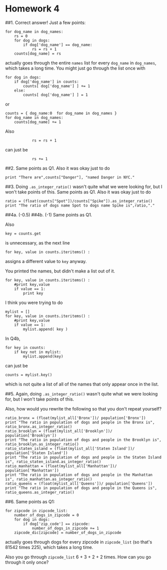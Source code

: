 # Homework 4

##1.
Correct answer! Just a few points:
```
for dog_name in dog_names:
	rs = 0
	for dog in dogs:
		if dog['dog_name'] == dog_name:
			rs = rs + 1
	counts[dog_name] = rs
```
actually goes through the entire `names` list for every `dog_name` in `dog_names`, which takes a long time.
You might just go through the list once with
```
for dog in dogs:
	if dog['dog_name'] in counts:
		counts[ dog['dog_name'] ] += 1
	else:
		counts[ dog['dog_name'] ] = 1
```
or
```
counts = { dog_name:0  for dog_name in dog_names }
for dog_name in dog_names:
	counts[dog_name] += 1
```

Also
```
			rs = rs + 1
```
can just be
```
			rs += 1
```


##2.
Same points as Q1. Also it was okay just to do
```
print "There are",counts["Danger"], "named Danger in NYC."
```


##3.
Doing `.as_integer_ratio()` wasn't quite what we were looking for, but I won't take points of this.
Same points as Q1. Also it was okay just to do
```
ratio = (float(counts["Spot"])/counts["Spike"]).as_integer_ratio()
print "The ratio of dogs name Spot to dogs name Spike is",ratio,"."
```


##4a. (-0.5)
##4b. (-1)
Same points as Q1.

Also
```
key = counts.get
```
is unnecessary, as the next line
```
for key, value in counts.iteritems() :
```
assigns a different value to `key` anyway.

You printed the names, but didn't make a list out of it.
```
for key, value in counts.iteritems() :
	#print key,value
	if value == 1:
		print key
```
I think you were trying to do
```
mylist = []
for key, value in counts.iteritems() :
	#print key,value
	if value == 1:
		mylist.append( key )
```

In Q4b,
```
for key in counts:
	if key not in mylist:
	    mylist.append(key)
```
can just be
```
counts = mylist.key()
```
which is not quite a list of all of the names that only appear once in the list.


##5.
Again, doing `.as_integer_ratio()` wasn't quite what we were looking for, but I won't take points of this.

Also, how would you rewrite the following so that you don't repeat yourself?
```
ratio_bronx = (float(mylist_all['Bronx'])/ population['Bronx'])
print "The ratio in population of dogs and people in the Bronx is", ratio_bronx.as_integer_ratio()
ratio_brooklyn = (float(mylist_all['Brooklyn'])/ population['Brooklyn'])
print "The ratio in population of dogs and people in the Brooklyn is", ratio_brooklyn.as_integer_ratio()
ratio_staten_island = (float(mylist_all['Staten Island'])/ population['Staten Island'])
print "The ratio in population of dogs and people in the Staten Island is", ratio_staten_island.as_integer_ratio()
ratio_manhattan = (float(mylist_all['Manhattan'])/ population['Manhattan'])
print "The ratio in population of dogs and people in the Manhattan is", ratio_manhattan.as_integer_ratio()
ratio_queens = (float(mylist_all['Queens'])/ population['Queens'])
print "The ratio in population of dogs and people in the Queens is", ratio_queens.as_integer_ratio()
```

##6.
Same points as Q1:
```
for zipcode in zipcode_list:
	number_of_dogs_in_zipcode = 0
	for dog in dogs:
		if dog['zip_code'] == zipcode:
			number_of_dogs_in_zipcode += 1
	zipcode_dic[zipcode] = number_of_dogs_in_zipcode
```
actually goes through dogs for every zipcode in `zipcode_list` (so that's 81542 times 225), which takes a long time.

Also you go through `zipcode_list` 6 + 3 + 2 + 2 times. How can you go through it only once?
